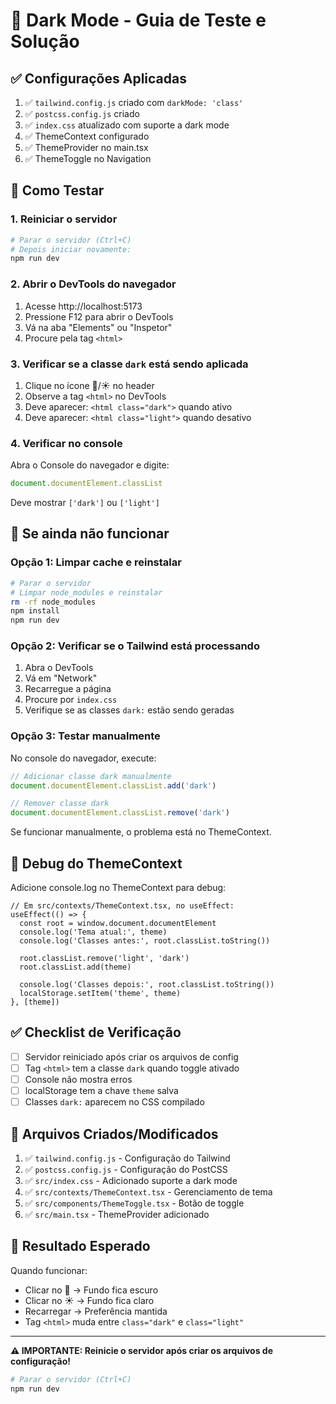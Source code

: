 # 🌙 Dark Mode - Guia de Teste e Solução

## ✅ Configurações Aplicadas

1. ✅ `tailwind.config.js` criado com `darkMode: 'class'`
2. ✅ `postcss.config.js` criado
3. ✅ `index.css` atualizado com suporte a dark mode
4. ✅ ThemeContext configurado
5. ✅ ThemeProvider no main.tsx
6. ✅ ThemeToggle no Navigation

## 🚀 Como Testar

### 1. Reiniciar o servidor
```bash
# Parar o servidor (Ctrl+C)
# Depois iniciar novamente:
npm run dev
```

### 2. Abrir o DevTools do navegador
1. Acesse http://localhost:5173
2. Pressione F12 para abrir o DevTools
3. Vá na aba "Elements" ou "Inspetor"
4. Procure pela tag `<html>`

### 3. Verificar se a classe `dark` está sendo aplicada
1. Clique no ícone 🌙/☀️ no header
2. Observe a tag `<html>` no DevTools
3. Deve aparecer: `<html class="dark">` quando ativo
4. Deve aparecer: `<html class="light">` quando desativo

### 4. Verificar no console
Abra o Console do navegador e digite:
```javascript
document.documentElement.classList
```

Deve mostrar `['dark']` ou `['light']`

## 🔧 Se ainda não funcionar

### Opção 1: Limpar cache e reinstalar
```bash
# Parar o servidor
# Limpar node_modules e reinstalar
rm -rf node_modules
npm install
npm run dev
```

### Opção 2: Verificar se o Tailwind está processando
1. Abra o DevTools
2. Vá em "Network"
3. Recarregue a página
4. Procure por `index.css`
5. Verifique se as classes `dark:` estão sendo geradas

### Opção 3: Testar manualmente
No console do navegador, execute:
```javascript
// Adicionar classe dark manualmente
document.documentElement.classList.add('dark')

// Remover classe dark
document.documentElement.classList.remove('dark')
```

Se funcionar manualmente, o problema está no ThemeContext.

## 🐛 Debug do ThemeContext

Adicione console.log no ThemeContext para debug:

```tsx
// Em src/contexts/ThemeContext.tsx, no useEffect:
useEffect(() => {
  const root = window.document.documentElement
  console.log('Tema atual:', theme)
  console.log('Classes antes:', root.classList.toString())
  
  root.classList.remove('light', 'dark')
  root.classList.add(theme)
  
  console.log('Classes depois:', root.classList.toString())
  localStorage.setItem('theme', theme)
}, [theme])
```

## ✅ Checklist de Verificação

- [ ] Servidor reiniciado após criar os arquivos de config
- [ ] Tag `<html>` tem a classe `dark` quando toggle ativado
- [ ] Console não mostra erros
- [ ] localStorage tem a chave `theme` salva
- [ ] Classes `dark:` aparecem no CSS compilado

## 📝 Arquivos Criados/Modificados

1. ✅ `tailwind.config.js` - Configuração do Tailwind
2. ✅ `postcss.config.js` - Configuração do PostCSS
3. ✅ `src/index.css` - Adicionado suporte a dark mode
4. ✅ `src/contexts/ThemeContext.tsx` - Gerenciamento de tema
5. ✅ `src/components/ThemeToggle.tsx` - Botão de toggle
6. ✅ `src/main.tsx` - ThemeProvider adicionado

## 🎯 Resultado Esperado

Quando funcionar:
- Clicar no 🌙 → Fundo fica escuro
- Clicar no ☀️ → Fundo fica claro
- Recarregar → Preferência mantida
- Tag `<html>` muda entre `class="dark"` e `class="light"`

---

**⚠️ IMPORTANTE: Reinicie o servidor após criar os arquivos de configuração!**

```bash
# Parar o servidor (Ctrl+C)
npm run dev
```

